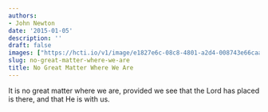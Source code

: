 ```yaml
---
authors:
- John Newton
date: '2015-01-05'
description: ''
draft: false
images: ["https://hcti.io/v1/image/e1827e6c-08c8-4801-a2d4-008743e66caa.png"]
slug: no-great-matter-where-we-are
title: No Great Matter Where We Are
---
```


It is no great matter where we are, provided we see that the Lord has placed is there, and that He is with us.